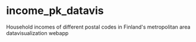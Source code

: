 # income_pk_datavis
Household incomes of different postal codes in Finland's metropolitan area datavisualization webapp
